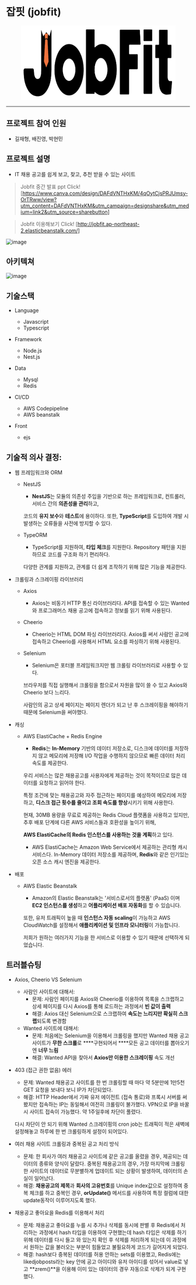 # 잡핏 (jobfit)
<p align="center">
  <a href="http://nestjs.com/" target="blank"><img src="https://github.com/jbae9/job-fit/blob/main/src/public/images/logo.png" width="423" height="204" alt="Nest Logo" /></a>
<hr>

## 프로젝트 참여 인원
- 길재형, 배진영, 박현민

## 프로젝트 설명
- IT 채용 공고를 쉽게 보고, 찾고, 추천 받을 수 있는 사이트

> Jobfit 중간 발표 ppt Click! [https://www.canva.com/design/DAFdVNTHxKM/4qOytCjsPRJUmsy-OrTRww/view?utm_content=DAFdVNTHxKM&utm_campaign=designshare&utm_medium=link2&utm_source=sharebutton]

> Jobfit 이용해보기 Click! [http://jobfit.ap-northeast-2.elasticbeanstalk.com/]

![image](https://user-images.githubusercontent.com/77329973/227474359-b7436e4c-f627-465d-9af7-4c68b5601e2e.png)

## 아키텍쳐
![image](https://user-images.githubusercontent.com/77329973/227474723-746436b8-762a-4514-a3e5-266f51bbf533.png)

## 기술스택
- Language
  + Javascript
  + Typescript

- Framework
  + Node.js
  + Nest.js

- Data
  + Mysql
  + Redis
  
- CI/CD
  + AWS Codepipeline
  + AWS beanstalk

- Front
  + ejs


## 기술적 의사 결정:

- 웹 프레임워크와 ORM
    - NestJS
        - **NestJS**는 모듈의 의존성 주입을 기반으로 하는 프레임워크로, 컨트롤러, 서비스 간의 **의존성을 관리**하고, 
        
        코드의 **유지 보수**와 **테스트**에 용이하다. 또한, **TypeScript**를 도입하여 개발 시 발생하는 오류들을 사전에 방지할 수 있다.
        
    - TypeORM
        - TypeScript를 지원하여, **타입 체크**를 지원한다. Repository 패턴을 지원하므로 코드를 구조화 하기 편리하다. 
        
        다양한 관계를 지원하고, 관계를 더 쉽게 조작하기 위해 많은 기능을 제공한다.
        
- 크롤링과 스크레이핑 라이브러리
    - Axios
        - Axios는 비동기 HTTP 통신 라이브러리다. API를 접속할 수 있는 Wanted와 프로그래머스 채용 공고에 접속하고 정보를 읽기 위해 사용된다.
    - Cheerio
        - Cheerio는 HTML DOM 파싱 라이브러리다. Axios를 써서 사람인 공고에 접속하고 Cheerio를 사용해서 HTML 요소를 파싱하기 위해 사용된다.
    - Selenium
        - Selenium은 포터블 프레임워크지만 웹 크롤링 라이브러리로 사용할 수 있다. 
        
        브라우저를 직접 실행해서 크롤링을 함으로서 자원을 많이 쓸 수 있고 Axios와 Cheerio 보다 느리다. 
        
        사람인의 공고 상세 페이지는 페이지 렌더가 되고 난 후 스크레이핑을 해야하기 때문에 Selenium을 써야했다.
        
- 캐싱
    - AWS ElastiCache + Redis Engine
        - **Redis**는 **In-Memory** 기반의 데이터 저장소로, 디스크에 데이터를 저장하지 않고 메모리에 저장해 I/O 작업을 수행하지 않으므로 빠른 데이터 처리 속도를 제공한다.
        
        우리 서비스는 많은 채용공고를 사용자에게 제공하는 것이 목적이므로 많은 데이터를 요청하고 읽어야 한다.
        
        특정 조건에 맞는 채용공고와 자주 접근하는 페이지를 예상하여 메모리에 저장하고, **디스크 접근 횟수를 줄이고 조회 속도를 향상**시키기 위해 사용한다.
        
        현재, 30MB 용량을 무료로 제공하는 Redis Cloud 플랫폼을 사용하고 있지만, 추후 배포 단계에 다른 AWS 서비스들과 호환성을 높이기 위해, 
        
        **AWS ElastiCache의 Redis 인스턴스를 사용하는 것을 계획**하고 있다.
        
        - AWS ElastiCache는 Amazon Web Service에서 제공하는 관리형 캐시 서비스다. In-Memory 데이터 저장소를 제공하며, **Redis**와 같은 인기있는 오픈 소스 캐시 엔진을 제공한다.

- 배포
    - AWS Elastic Beanstalk
        - Amazon의 Elastic Beanstalk는 '서비스로서의 플랫폼' (PaaS) 이며 **EC2 인스턴스를 생성**하고 **어플리케이션 배포 자동화**를 할 수 있습니다. 
        
        또한, 유저 트래픽이 높을 때 **인스턴스 자동 scaling**이 가능하고 AWS CloudWatch를 설정해서 **애플리케이션 및 인﻿프라 모니터링**이 가능합니다.
            
       저희가 원하는 여러가지 기능을 한 서비스로 이용할 수 있기 때문에 선택하게 되었습니다.
            

## 트러블슈팅

- Axios, Cheerio VS Selenium
    - 사람인 사이트에 대해서:
        - 문제: 사람인 페이지를 Axios와 Cheerio를 이용하여 목록을 스크랩하고 상세 페이지를 다시 Axios를 통해 로드하는 과정에서 **빈 값이 출력**
        - 해결: Axios 대신 Selenium으로 스크랩하여 **속도는 느리지만 확실히 스크랩**되도록 변경함
    - Wanted 사이트에 대해서:
        - 문제: 처음에는 Selenium을 이용해서 크롤링을 했지만 Wanted 채용 공고 사이트가 **무한 스크롤**로 ****구현되어서 ****모든 공고 데이터를 뽑아오기엔 **너무 느림**
        - 해결: Wanted API을 찾아서 **Axios만 이용한 스크레이핑** 속도 개선
        
- 403 (접근 권한 없음) 에러
    - 문제: Wanted 채용공고 사이트를 한 번 크롤링할 때 마다 약 5분만에 1만5천 GET 요청을 보내다 보니 IP가 차단되었다.
    - 해결:  HTTP Header에서 가짜 유저 에이전트 (접속 통로)와 프록시 서버를 써봤지만 접속하는 IP는 동일해서 여전히 크롤링이 불가했다. VPN으로 IP을 바꿀 시 사이트 접속이 가능했다. 약 1주일후에 차단이 풀렸다.
    
    다시 차단이 안 되기 위해 Wanted 스크레이핑의 cron job는 트래픽이 적은 새벽에 설정해놓고 하루에 한 번 크롤링하게 설정이 되어있다.
- 여러 채용 사이트 크롤링과 중복된 공고 처리 방식
    - 문제: 한 회사가 여러 채용공고 사이트에 같은 공고를 올렸을 경우, 제공되는 데이터의 종류와 양식이 달랐다. 중복된 채용공고의 경우, 가장 마지막에 크롤링 한 사이트의 데이터로 무분별하게 업데이트 되는 상황이 발생하여, 데이터의 손실이 일어났다.
    - 해결: **채용공고의 제목**과 **회사의 고유번호**를 Unique index값으로 설정하여 중복 체크를 하고 중복인 경우, **orUpdate()** 메서드를 사용하여 특정 컬럼에 대한 update동작이 이루어지도록 했다.
- 채용공고 좋아요을 Redis를 이용해서 처리
    - 문제: 채용공고 좋아요를 누를 시 추가나 삭제를 동시에 판별 후 Redis에서 처리하는 과정에서 hash 타입을 이용하여 구현했는데 hash 타입은 삭제를 하기 위해 데이터를 다시 들고 와 있는지 확인 후 삭제를 처리하게 되는데 이 과정에서 원하는 값을 불러오는 부분이 힘들었고
    불필요하게 코드가 길어지게 되었다.
    - 해결: hash보다 중복된 데이터를 허용 안하는 sets를 이용했고, Redis에는 likedjobposts라는 key 안에 공고 아이디와 유저 아이디를 섞어서 value로 넣고 **zrem()**을 이용해 이미 있는 데이터의 경우 자동으로 삭제가 되게 구현했다.
